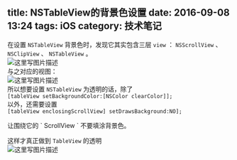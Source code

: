 title:  NSTableView的背景色设置 
date: 2016-09-08 13:24
tags: iOS
category: 技术笔记
---

在设置 ` NSTableView ` 背景色时，发现它其实包含三层 ` view ` ： ` NSScrollView ` 、 ` NSClipView
` 、 ` NSTableView ` 。  
![这里写图片描述](http://img.blog.csdn.net/20160908131606529)  
与之对应的视图：  
![这里写图片描述](http://img.blog.csdn.net/20160908131852329)  
所以想要设置 ` NSTableView ` 为透明的话，除了  
` [tableView setBackgroundColor:[NSColor clearColor]]; `  
以外，还需要设置  
` [tableView enclosingScrollView] setDrawsBackground:NO]; `  
<!--more-->让围绕它的 ` ScrollView ` 不要填涂背景色。  
这样才真正做到 ` TableView ` 的透明  
![这里写图片描述](http://img.blog.csdn.net/20160908132312398)

